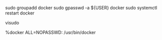sudo groupadd docker
sudo gpasswd -a ${USER} docker
sudo systemctl restart docker

visudo

%docker ALL=NOPASSWD: /usr/bin/docker
